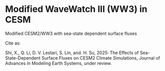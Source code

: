 # Modified WaveWatch III (WW3) in CESM

Modified CESM2/WW3 with sea-state dependent surface fluxes

Cite as:

Shi, X., Q. Li, D. V. Lestari, S. Lin, and. H. Su, 2025: The Effects of Sea-State-Dependent Surface Fluxes on CESM2 Climate Simulations, Journal of Advances in Modeling Earth Systems, under review.
